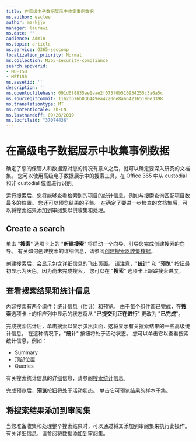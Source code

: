 ```yaml
---
title: 在高级电子数据展示中收集事例数据
ms.author: esclee
author: markjjo
manager: laurawi
ms.date: ''
audience: Admin
ms.topic: article
ms.service: O365-seccomp
localization_priority: Normal
ms.collection: M365-security-compliance
search.appverid:
- MOE150
- MET150
ms.assetid: ''
description: ''
ms.openlocfilehash: 091d6f8835ae1aae2f075f0b510954255c3a6a5c
ms.sourcegitcommit: 1162d676b036449ea4220de8a6642165190e3398
ms.translationtype: MT
ms.contentlocale: zh-CN
ms.lasthandoff: 09/20/2019
ms.locfileid: "37074436"
---
```

# <a name="collect-data-for-a-case-in-advanced-ediscovery"></a>在高级电子数据展示中收集事例数据

确定了您的保管人和数据源对您的情况有意义之后，就可以确定要深入研究的文档集。 您可以使用高级电子数据展示中的搜索工具，在 Office 365 中从 custodial 和非 custodial 位置进行识别。

运行搜索后，您将能够查看检索到的项目的统计信息，例如与搜索查询匹配项目数最多的位置。 您还可以预览结果的子集。 在确定了要进一步检查的文档集后，可以将搜索结果添加到审阅集以供收集和处理。

## <a name="create-a-search"></a>Create a search

单击 "**搜索**" 选项卡上的 "**新建搜索**" 将启动一个向导，引导您完成创建搜索的向导。 有关如何创建搜索的详细信息，请参阅[创建搜索以收集数据](create-search-to-collect-data.md)。

创建搜索后，会显示包含详细信息的飞出页面。 请注意，"**统计**" 和 "**预览**" 按钮最初显示为灰色，因为尚未完成搜索。 您可以在 "**搜索**" 选项卡上跟踪搜索进度。

## <a name="view-search-results-and-statistics"></a>查看搜索结果和统计信息

内容搜索有两个组件：统计信息（估计）和预览。 由于每个组件都已完成，在**搜索**选项卡上的相应列中显示的状态将从 "已**提交**到**正在进行**" 更改为 "**已完成**"。

完成搜索估计后，单击搜索以显示弹出页面，这将显示有关搜索结果的一些高级统计信息。 在这种情况下，"**统计**" 按钮将处于活动状态。 您可以单击它以查看搜索统计信息，例如：

- Summary
- 顶部位置
- Queries

有关搜索统计信息的详细信息，请参阅[搜索统计](search-statistics.md)信息。

完成预览后，**预览**按钮将处于活动状态。 单击它可预览结果的样本子集。

## <a name="adding-search-results-to-a-review-set"></a>将搜索结果添加到审阅集

当您准备收集和处理整个搜索结果时，可以通过将其添加到审阅集来执行此操作。 有关详细信息，请参阅[将数据添加到审阅集](add-data-to-review-set.md)。 